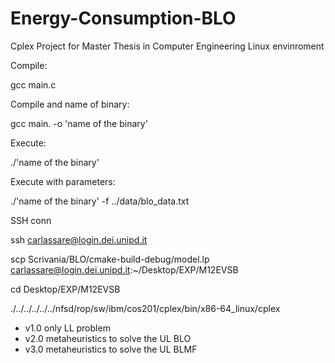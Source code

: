 # Energy-Consumption-BLO
Cplex Project for Master Thesis in Computer Engineering
Linux envinroment

Compile:

gcc main.c

Compile and name of binary:

gcc main. -o 'name of the binary'

Execute:

./'name of the binary'

Execute with parameters:

./'name of the binary' -f ../data/blo_data.txt

SSH conn

ssh carlassare@login.dei.unipd.it

scp Scrivania/BLO/cmake-build-debug/model.lp carlassare@login.dei.unipd.it:~/Desktop/EXP/M12EVSB

cd Desktop/EXP/M12EVSB

./../../../../../nfsd/rop/sw/ibm/cos201/cplex/bin/x86-64_linux/cplex

- v1.0 only LL problem
- v2.0 metaheuristics to solve the UL BLO
- v3.0 metaheuristics to solve the UL BLMF
